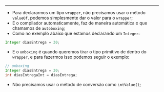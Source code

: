 ___
- Para declararmos um tipo `wrapper`, não precisamos usar o método `valueOf`, podemos simplesmente dar o valor para o `wrapper`;
- E o compilador automaticamente, faz de maneira automática o que chamamos de `autoboxing`; 
- Como no exemplo abaixo que estamos declarando um `Integer`:
```java
Integer diasEntrega = 30;
```
- E o `unboxing` é quando queremos tirar o tipo primitivo de dentro do `wrapper`, e para fazermos isso podemos seguir o exemplo:
```java
// unboxing
Integer diasEntrega = 30;
int diasEntregaInt = diasEntrega;
```
- Não precisamos usar o método de conversão como `intValue()`;